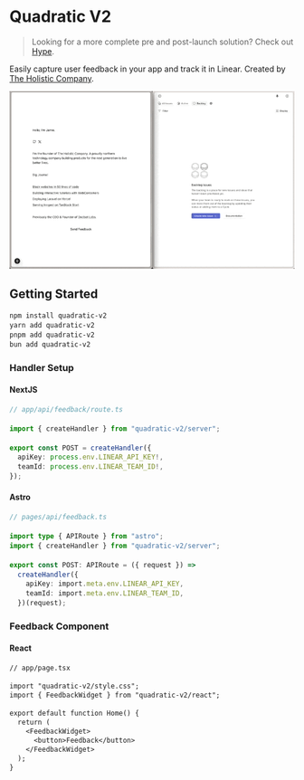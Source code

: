 # Quadratic V2

> Looking for a more complete pre and post-launch solution? Check out [Hype](https://www.buildhype.app).

Easily capture user feedback in your app and track it in Linear. Created by [The Holistic Company](https://www.holistic.company).

![Demo](./demo.gif)

## Getting Started

```bash
npm install quadratic-v2
yarn add quadratic-v2
pnpm add quadratic-v2
bun add quadratic-v2
```

### Handler Setup

#### NextJS

```ts
// app/api/feedback/route.ts

import { createHandler } from "quadratic-v2/server";

export const POST = createHandler({
  apiKey: process.env.LINEAR_API_KEY!,
  teamId: process.env.LINEAR_TEAM_ID!,
});
```

#### Astro

```ts
// pages/api/feedback.ts

import type { APIRoute } from "astro";
import { createHandler } from "quadratic-v2/server";

export const POST: APIRoute = ({ request }) =>
  createHandler({
    apiKey: import.meta.env.LINEAR_API_KEY,
    teamId: import.meta.env.LINEAR_TEAM_ID,
  })(request);
```

### Feedback Component

#### React

```tsx
// app/page.tsx

import "quadratic-v2/style.css";
import { FeedbackWidget } from "quadratic-v2/react";

export default function Home() {
  return (
    <FeedbackWidget>
      <button>Feedback</button>
    </FeedbackWidget>
  );
}
```